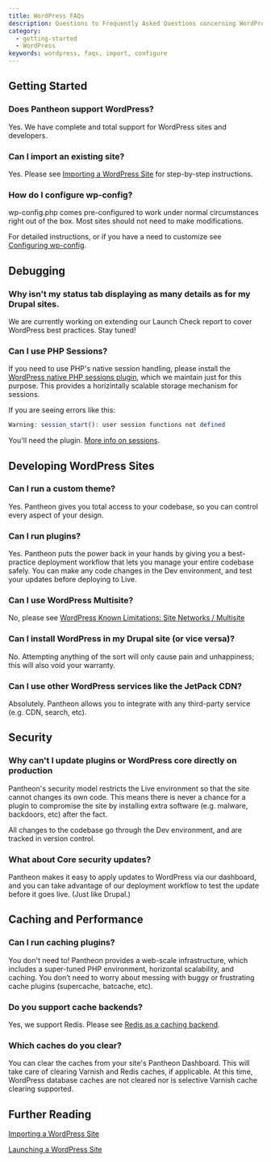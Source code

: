 ```yaml
---
title: WordPress FAQs
description: Questions to Frequently Asked Questions concerning WordPress on the Pantheon Website Management Platform.
category:
  - getting-started
  - WordPress
keywords: wordpress, faqs, import, configure
---
```

## Getting Started

### Does Pantheon support WordPress?

Yes. We have complete and total support for WordPress sites and developers.

### Can I import an existing site?

Yes. Please see [Importing a WordPress Site](/docs/articles/wordpress/importing-a-wordpress-site) for step-by-step instructions.

### How do I configure wp-config?

wp-config.php comes pre-configured to work under normal circumstances right out of the box. Most sites should not need to make modifications.

For detailed instructions, or if you have a need to customize see [Configuring wp-config](/docs/articles/wordpress/configuring-wp-config-php).

## Debugging

### Why isn't my status tab displaying as many details as for my Drupal sites.

We are currently working on extending our Launch Check report to cover WordPress best practices. Stay tuned!

### Can I use PHP Sessions?

If you need to use PHP's native session handling, please install the [WordPress native PHP sessions plugin](https://wordpress.org/plugins/wp-native-php-sessions/), which we maintain just for this purpose. This provides a horizintally scalable storage mechanism for sessions.

If you are seeing errors like this:

```php
Warning: session_start(): user session functions not defined
```

You'll need the plugin. [More info on sessions](/docs/articles/wordpress/wordpress-and-php-sessions/).

## Developing WordPress Sites

### Can I run a custom theme?

Yes. Pantheon gives you total access to your codebase, so you can control every aspect of your design.

### Can I run plugins?

Yes. Pantheon puts the power back in your hands by giving you a best-practice deployment workflow that lets you manage your entire codebase safely. You can make any code changes in the Dev environment, and test your updates before deploying to Live.

### Can I use WordPress Multisite?

No, please see [WordPress Known Limitations: Site Networks / Multisite](/docs/articles/wordpress/wordpress-known-issues/#site-networks-/-multisite)

### Can I install WordPress in my Drupal site (or vice versa)?

No. Attempting anything of the sort will only cause pain and unhappiness; this will also void your warranty.

### Can I use other WordPress services like the JetPack CDN?

Absolutely. Pantheon allows you to integrate with any third-party service (e.g. CDN, search, etc).

## Security

### Why can't I update plugins or WordPress core directly on production

Pantheon's security model restricts the Live environment so that the site cannot changes its own code. This means there is never a chance for a plugin to compromise the site by installing extra software (e.g. malware, backdoors, etc) after the fact.

All changes to the codebase go through the Dev environment, and are tracked in version control.

### What about Core security updates?

Pantheon makes it easy to apply updates to WordPress via our dashboard, and you can take advantage of our deployment workflow to test the update before it goes live. (Just like Drupal.)

## Caching and Performance

### Can I run caching plugins?

You don't need to! Pantheon provides a web-scale infrastructure, which includes a super-tuned PHP environment, horizontal scalability, and caching. You don’t need to worry about messing with buggy or frustrating cache plugins (supercache, batcache, etc).

### Do you support cache backends?

Yes, we support Redis. Please see [Redis as a caching backend](/docs/articles/sites/redis-as-a-caching-backend).

### Which caches do you clear?

You can clear the caches from your site's Pantheon Dashboard. This will take care of clearing Varnish and Redis caches, if applicable. At this time, WordPress database caches are not cleared nor is selective Varnish cache clearing supported.


## Further Reading

[Importing a WordPress Site](/docs/articles/wordpress/importing-a-wordpress-site/)


[Launching a WordPress Site](/docs/articles/wordpress/starting-wordpress-site/)
